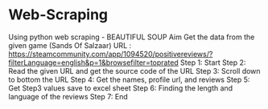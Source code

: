 # Web-Scraping
Using python web scraping - BEAUTIFUL SOUP
Aim
Get the data from the given game (Sands Of Salzaar) 
URL : https://steamcommunity.com/app/1094520/positivereviews/?filterLanguage=english&p=1&browsefilter=toprated
Step 1: Start
Step 2:  Read the given URL and get the source code of the URL
Step 3:  Scroll down to bottom the URL
Step 4: Get the names, profile url, and reviews
Step 5: Get Step3 values save to excel sheet
Step 6: Finding the length and language of the reviews
Step 7:  End
